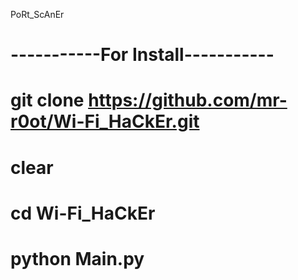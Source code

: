 PoRt_ScAnEr
# -----------For Install-----------
# git clone https://github.com/mr-r0ot/Wi-Fi_HaCkEr.git
# clear
# cd Wi-Fi_HaCkEr
# python Main.py
